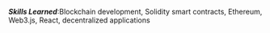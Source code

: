 ***Skills Learned***:Blockchain development, Solidity smart contracts, Ethereum, Web3.js, React, decentralized applications
